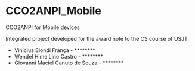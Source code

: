 # CCO2ANPI_Mobile
CCO2ANPI for Mobile devices

Integrated project developed for the award note to the CS course of USJT.

- Vinicius Biondi França - ********
- Wendel Hime Lino Castro - ********
- Giovanni Maciel Canuto de Souza - ********
